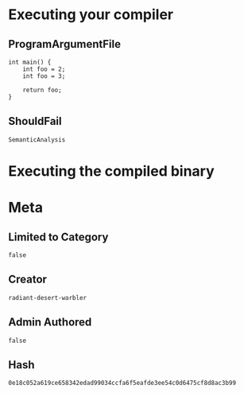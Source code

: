 # Executing your compiler

## ProgramArgumentFile

```
int main() {
    int foo = 2;
    int foo = 3;

    return foo;
}
```

## ShouldFail

```
SemanticAnalysis
```

# Executing the compiled binary

# Meta

## Limited to Category

```
false
```

## Creator

```
radiant-desert-warbler
```

## Admin Authored

```
false
```

## Hash

```
0e18c052a619ce658342edad99034ccfa6f5eafde3ee54c0d6475cf8d8ac3b99
```
